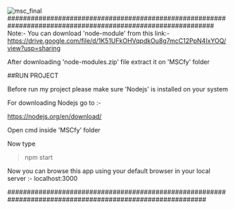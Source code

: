 ![msc_final](https://user-images.githubusercontent.com/67092088/132032729-05e4aaad-e708-4f3f-89de-056998e8df71.PNG)
#############################################################################################################
Note:- You can download 'node-module' from this link:-
      https://drive.google.com/file/d/1K51UFkOHVqpdkOu8g7mcC12PpN4IxYOQ/view?usp=sharing
       
       
After downloading 'node-modules.zip' file extract it on 'MSCfy' folder
       
##RUN PROJECT 

Before run my project please make sure 'Nodejs' is installed on your system

For downloading Nodejs go to :-

https://nodejs.org/en/download/

Open cmd inside 'MSCfy' folder

Now type

>npm start

Now you can browse this app using your default browser in your local server :- localhost:3000 




###########################################################################################################
